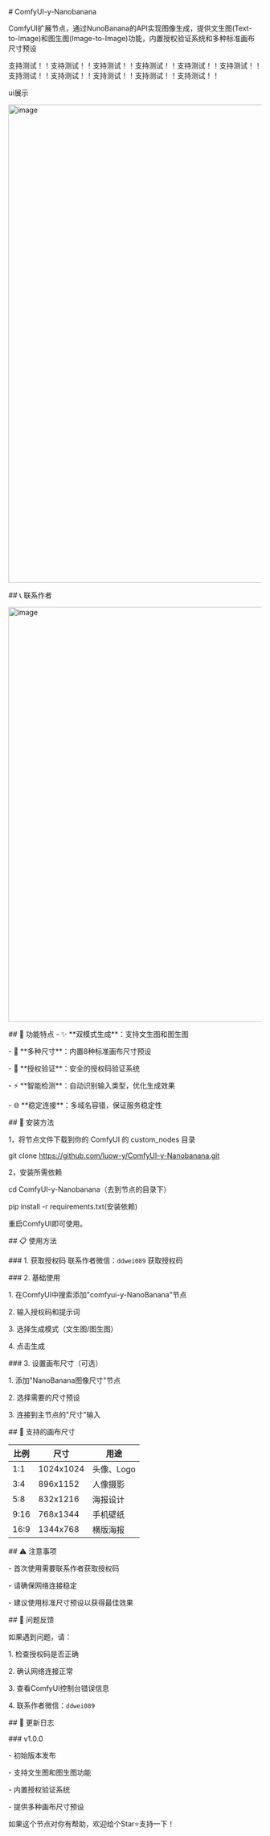\# ComfyUI-y-Nanobanana

ComfyUI扩展节点，通过NunoBanana的API实现图像生成，提供文生图(Text-to-Image)和图生图(Image-to-Image)功能，内置授权验证系统和多种标准画布尺寸预设











支持测试！！支持测试！！支持测试！！支持测试！！支持测试！！支持测试！！支持测试！！支持测试！！支持测试！！支持测试！！支持测试！！









ui展示


<img width="1681" height="949" alt="image" src="https://github.com/user-attachments/assets/bc8b80c5-d7c6-4004-a2bb-b3cbcdbf82a0" />


\## 📞 联系作者


<img width="526" height="823" alt="image" src="https://github.com/user-attachments/assets/f41f24de-55e2-4545-965d-59ce556fa781" />

\## 🎨 功能特点
\- ✨ \*\*双模式生成\*\*：支持文生图和图生图

\- 📏 \*\*多种尺寸\*\*：内置8种标准画布尺寸预设

\- 🔐 \*\*授权验证\*\*：安全的授权码验证系统

\- ⚡ \*\*智能检测\*\*：自动识别输入类型，优化生成效果

\- 🌐 \*\*稳定连接\*\*：多域名容错，保证服务稳定性



\## 🚀 安装方法

1，将节点文件下载到你的 ComfyUI 的 custom\_nodes 目录

git clone https://github.com/luow-y/ComfyUI-y-Nanobanana.git



2，安装所需依赖


cd ComfyUI-y-Nanobanana（去到节点的目录下）


pip install -r requirements.txt(安装依赖)



重启ComfyUI即可使用。
  
\## 📋 使用方法


\### 1. 获取授权码
联系作者微信：`ddwei089` 获取授权码



\### 2. 基础使用

1\. 在ComfyUI中搜索添加"comfyui-y-NanoBanana"节点

2\. 输入授权码和提示词

3\. 选择生成模式（文生图/图生图）

4\. 点击生成


\### 3. 设置画布尺寸（可选）

1\. 添加"NanoBanana图像尺寸"节点

2\. 选择需要的尺寸预设

3\. 连接到主节点的"尺寸"输入



\## 📐 支持的画布尺寸



| 比例 | 尺寸 | 用途 |
|------|------|------|
| 1:1 | 1024x1024 | 头像、Logo |
| 3:4 | 896x1152 | 人像摄影 |
| 5:8 | 832x1216 | 海报设计 |
| 9:16 | 768x1344 | 手机壁纸 |
| 16:9 | 1344x768 | 横版海报 |



\## ⚠️ 注意事项


\- 首次使用需要联系作者获取授权码

\- 请确保网络连接稳定

\- 建议使用标准尺寸预设以获得最佳效果



\## 🐛 问题反馈


如果遇到问题，请：

1\. 检查授权码是否正确

2\. 确认网络连接正常

3\. 查看ComfyUI控制台错误信息

4\. 联系作者微信：`ddwei089`








\## 📝 更新日志


\### v1.0.0

\- 初始版本发布

\- 支持文生图和图生图功能

\- 内置授权验证系统

\- 提供多种画布尺寸预设







如果这个节点对你有帮助，欢迎给个Star⭐支持一下！

